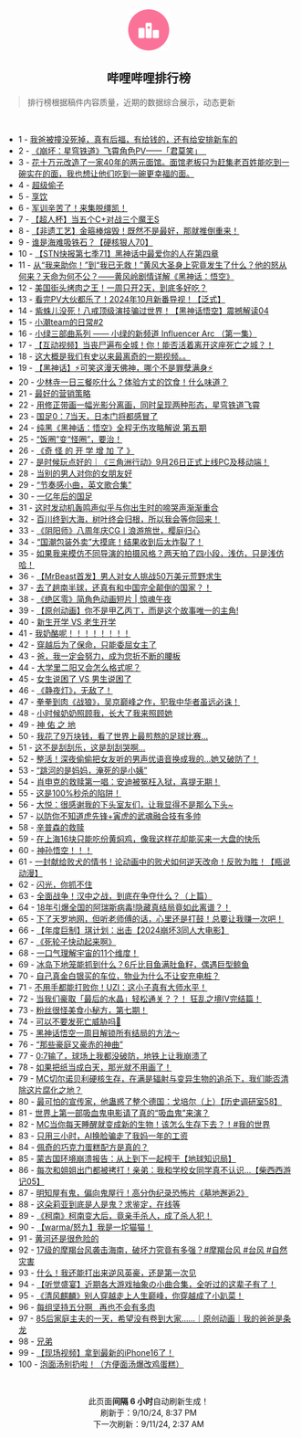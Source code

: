 <div align="center">
    <img src="./assets/icon_rank.png" alt="logo" />
    <h2>哔哩哔哩排行榜</h>
</div>

> 排行榜根据稿件内容质量，近期的数据综合展示，动态更新

<br />

<ul><li><span>1 - <a href=https://www.bilibili.com/BV1qZHDeQEEX>我爸被撞没死掉，真有后福，有给钱的，还有给安排新车的</a></span></li><li><span>2 - <a href=https://www.bilibili.com/BV1s2pBevEoN>《崩坏：星穹铁道》飞霄角色PV——「君莫笑」&nbsp;&nbsp;‌</a></span></li><li><span>3 - <a href=https://www.bilibili.com/BV1sBpae2EMi>花十万元改造了一家40年的两元面馆。面馆老板只为赶集老百姓能吃到一碗实在的面，我也想让他们吃到一碗更幸福的面。</a></span></li><li><span>4 - <a href=https://www.bilibili.com/BV1VQH9eWEBE>超级偷子</a></span></li><li><span>5 - <a href=https://www.bilibili.com/BV1YSpqeyEoe>享饮</a></span></li><li><span>6 - <a href=https://www.bilibili.com/BV1hQpvevEL2>军训辛苦了！来集脱缰凯！</a></span></li><li><span>7 - <a href=https://www.bilibili.com/BV1ZJpieLEwQ>【超人杯】当五个C+对战三个魔王S</a></span></li><li><span>8 - <a href=https://www.bilibili.com/BV1Gfp8esER1>【非遗工艺】金箍棒熔毁！既然不是最好，那就推倒重来！</a></span></li><li><span>9 - <a href=https://www.bilibili.com/BV1kepjePEPz>谁是海难吸铁石？【硬核狠人70】</a></span></li><li><span>10 - <a href=https://www.bilibili.com/BV1Rrpve3EmM>【STN快报第七季71】黑神话中最爱你的人在第四章</a></span></li><li><span>11 - <a href=https://www.bilibili.com/BV1fGpeeGEXE>从“我来助你！”到“我已无救！”黄风大圣身上究竟发生了什么？他的怒从何来？天命为何不公？——黄风岭剧情详解《黑神话：悟空》</a></span></li><li><span>12 - <a href=https://www.bilibili.com/BV1LyHQenEut>美国街头烤肉之王！一周只开2天，到底多好吃？</a></span></li><li><span>13 - <a href=https://www.bilibili.com/BV1yUp4eeEQ2>看完PV大伙都乐了！2024年10月新番导视！【泛式】</a></span></li><li><span>14 - <a href=https://www.bilibili.com/BV15oHZeiEJS>紫蛛儿没死！八戒顶级演技骗过世界！【黑神话悟空】震撼解读04</a></span></li><li><span>15 - <a href=https://www.bilibili.com/BV1DpHZefEg3>小潮team的日常#2</a></span></li><li><span>16 - <a href=https://www.bilibili.com/BV1D6pbemE8R>小绿三部曲系列&nbsp;——&nbsp;小绿的新频道&nbsp;Influencer&nbsp;Arc&nbsp;（第一集）</a></span></li><li><span>17 - <a href=https://www.bilibili.com/BV1g5pqeBEXP>【互动视频】当丧尸遍布全城！你！能否活着离开这座死亡之城？！</a></span></li><li><span>18 - <a href=https://www.bilibili.com/BV1ESHZeGE13>这大概是我们有史以来最离奇的一期视频。。</a></span></li><li><span>19 - <a href=https://www.bilibili.com/BV1yup4ewEKz>【黑神话】⚡️可笑这漫天佛神，哪个不是罪孽满身⚡️</a></span></li><li><span>20 - <a href=https://www.bilibili.com/BV196HfeKEeB>少林寺一日三餐吃什么？体验方丈的饮食！什么味道？</a></span></li><li><span>21 - <a href=https://www.bilibili.com/BV1pspGeRETU>最好的营销策略</a></span></li><li><span>22 - <a href=https://www.bilibili.com/BV1htpeewE7U>用修正带画一幅光影分离画，同时呈现两种形态，星穹铁道飞霄</a></span></li><li><span>23 - <a href=https://www.bilibili.com/BV1emp5e2Exx>国足0：7当天，日本门将都感冒了</a></span></li><li><span>24 - <a href=https://www.bilibili.com/BV11XHoeJEDB>纯黑《黑神话：悟空》全程无伤攻略解说&nbsp;第五期</a></span></li><li><span>25 - <a href=https://www.bilibili.com/BV11up7egEDP>“饭圈”变“怪圈”，要治！</a></span></li><li><span>26 - <a href=https://www.bilibili.com/BV1MgHfeoENx>《奇&nbsp;怪&nbsp;的&nbsp;开&nbsp;学&nbsp;增&nbsp;加&nbsp;了&nbsp;》</a></span></li><li><span>27 - <a href=https://www.bilibili.com/BV1Shppe8EaZ>是时候玩点好的｜《三角洲行动》9月26日正式上线PC及移动端！</a></span></li><li><span>28 - <a href=https://www.bilibili.com/BV1BSHZe3EXS>当别的男人对你的女朋友好</a></span></li><li><span>29 - <a href=https://www.bilibili.com/BV1MXHSeTEST>“节奏感小曲，英文歌合集”</a></span></li><li><span>30 - <a href=https://www.bilibili.com/BV1kPpeemEhR>一亿年后的国足</a></span></li><li><span>31 - <a href=https://www.bilibili.com/BV19KpveKENg>这时发动机轰鸣声似乎与你出生时的啼哭声渐渐重合</a></span></li><li><span>32 - <a href=https://www.bilibili.com/BV1Wgp4ehETC>百川终到大海，树叶终会归根，所以我会等你回来！</a></span></li><li><span>33 - <a href=https://www.bilibili.com/BV1pGp4eFE36>《阴阳师》八周年庆CG丨浪游旅世，樱庭归心</a></span></li><li><span>34 - <a href=https://www.bilibili.com/BV1QyHfeYEci>“国潮包装外卖”大摸底！结果收到后太炸裂了！</a></span></li><li><span>35 - <a href=https://www.bilibili.com/BV1QyHfeYEfq>如果我来模仿不同导演的拍摄风格？两天拍了四小段，浅仿，只是浅仿哈！</a></span></li><li><span>36 - <a href=https://www.bilibili.com/BV1TMpheEErC>【MrBeast首发】男人对女人挑战50万美元荒野求生</a></span></li><li><span>37 - <a href=https://www.bilibili.com/BV1dup8eZExq>去了趟南半球，还真有和中国完全颠倒的国家？！</a></span></li><li><span>38 - <a href=https://www.bilibili.com/BV1FqpqeXEvk>《绝区零》简角色动画短片&nbsp;|&nbsp;惊魂午夜</a></span></li><li><span>39 - <a href=https://www.bilibili.com/BV1LJHDeUEEv>【原创动画】你不是甲乙丙丁，而是这个故事唯一的主角!</a></span></li><li><span>40 - <a href=https://www.bilibili.com/BV1zvHQe4EKi>新生开学&nbsp;VS&nbsp;老生开学</a></span></li><li><span>41 - <a href=https://www.bilibili.com/BV1Z2421Z7ha>我奶酪呢！！！！！！！！</a></span></li><li><span>42 - <a href=https://www.bilibili.com/BV1K1p4eqEUR>穿越后为了保命，只能委屈女主了</a></span></li><li><span>43 - <a href=https://www.bilibili.com/BV1wop7eMEtd>爸，我一定会努力，成为您折不断的腰板</a></span></li><li><span>44 - <a href=https://www.bilibili.com/BV1CyHDehE94>大学里二阳又会怎么格式呢？</a></span></li><li><span>45 - <a href=https://www.bilibili.com/BV1BfHXefEzF>女生说困了&nbsp;VS&nbsp;男生说困了</a></span></li><li><span>46 - <a href=https://www.bilibili.com/BV14cp4eqE2Q>《静夜灯》，无敌了！</a></span></li><li><span>47 - <a href=https://www.bilibili.com/BV1JvHQetEU2>拳拳到肉《战狼》，吴京巅峰之作，犯我中华者虽远必诛！</a></span></li><li><span>48 - <a href=https://www.bilibili.com/BV11zpee9E9X>小时候奶奶照顾我，长大了我来照顾她</a></span></li><li><span>49 - <a href=https://www.bilibili.com/BV1DGHQeGEcK>神&nbsp;佑&nbsp;之&nbsp;地</a></span></li><li><span>50 - <a href=https://www.bilibili.com/BV1dyHQenEga>我花了9万块钱，看了世界上最煎熬的足球比赛…</a></span></li><li><span>51 - <a href=https://www.bilibili.com/BV17WpBeHEih>这不是刮刮乐，这是刮刮哭啊…</a></span></li><li><span>52 - <a href=https://www.bilibili.com/BV1AgHXeYEeY>整活！深夜偷偷把女友听的男声优语音换成我的…她又破防了！</a></span></li><li><span>53 - <a href=https://www.bilibili.com/BV18cpbeLEuQ>“跳河的是妈妈，淹死的是小姨”</a></span></li><li><span>54 - <a href=https://www.bilibili.com/BV1yuHaekEuf>肖申克的救赎第一唱：安迪被冤枉入狱，喜提无期！</a></span></li><li><span>55 - <a href=https://www.bilibili.com/BV1rRHXeaEcN>这是100%秒杀的陷阱！</a></span></li><li><span>56 - <a href=https://www.bilibili.com/BV16gpweWEf9>大悦：很感谢我的下头室友们，让我显得不是那么下头~</a></span></li><li><span>57 - <a href=https://www.bilibili.com/BV1nBptecEaW>以防你不知道虎先锋+寅虎的武魂融合技有多帅</a></span></li><li><span>58 - <a href=https://www.bilibili.com/BV1ojpeezEvA>辛普森的救赎</a></span></li><li><span>59 - <a href=https://www.bilibili.com/BV14Wpte6EdP>在上海16块只能吃份黄焖鸡，像我这样花却能买来一大盘的快乐</a></span></li><li><span>60 - <a href=https://www.bilibili.com/BV1qZHDeQEez>神孙悟空！！！</a></span></li><li><span>61 - <a href=https://www.bilibili.com/BV1Empae6EoP>一封献给败犬的情书！论动画中的败犬如何逆天改命！反败为胜！【瓶说动漫】</a></span></li><li><span>62 - <a href=https://www.bilibili.com/BV1qHpBeQE4Q>闪光，你抓不住</a></span></li><li><span>63 - <a href=https://www.bilibili.com/BV1gGHQeVED7>全面战争！汉中之战，到底在争夺什么？（上篇）</a></span></li><li><span>64 - <a href=https://www.bilibili.com/BV1kvpteAEmn>18年引爆全国的阿瑞斯病毒!隐藏真结局竟如此离谱？！</a></span></li><li><span>65 - <a href=https://www.bilibili.com/BV1vXpEefE7a>下了天罗地网，但听老师傅的话，心里还是打鼓！总要让我赚一次吧！</a></span></li><li><span>66 - <a href=https://www.bilibili.com/BV1UxpEe7Ej3>【年度巨制】琪计划：出击【2024崩坏3同人大电影】</a></span></li><li><span>67 - <a href=https://www.bilibili.com/BV18YpieiEDz>《死轮子快动起来啊》</a></span></li><li><span>68 - <a href=https://www.bilibili.com/BV1tjHQezECn>一口气理解宇宙的11个维度！</a></span></li><li><span>69 - <a href=https://www.bilibili.com/BV1nxHfe2E6a>冰岛下地笼能抓到什么？6斤比目鱼满肚鱼籽，偶遇巨型鲸鱼</a></span></li><li><span>70 - <a href=https://www.bilibili.com/BV1kRp4e8EMZ>自己真金白银买的车位，物业为什么不让安充电桩？</a></span></li><li><span>71 - <a href=https://www.bilibili.com/BV1CXpbezEm5>不用手都能打败你！UZI：这小子真有大师水平！</a></span></li><li><span>72 - <a href=https://www.bilibili.com/BV1RvphefEeP>当我们豪取「最后的水晶」轻松通关？？！&nbsp;狂乱之境IV完结篇！</a></span></li><li><span>73 - <a href=https://www.bilibili.com/BV1xnpvedEiH>粉丝很怪美食小秘方，第七期！</a></span></li><li><span>74 - <a href=https://www.bilibili.com/BV19epKeWEK4>可以不要发死亡威胁吗🥲</a></span></li><li><span>75 - <a href=https://www.bilibili.com/BV1jNpzepELj>黑神话悟空一周目解锁所有结局的方法～</a></span></li><li><span>76 - <a href=https://www.bilibili.com/BV1ybH9euEz7>“那些豪庭又豪赤的神曲”</a></span></li><li><span>77 - <a href=https://www.bilibili.com/BV1AWpGexEXJ>0:7输了，球场上我都没破防，地铁上让我崩溃了</a></span></li><li><span>78 - <a href=https://www.bilibili.com/BV1b7pqeiEDV>如果把纸当成白天，那光就不用画了！</a></span></li><li><span>79 - <a href=https://www.bilibili.com/BV1EvHQe4E6n>MC切尔诺贝利硬核生存，在满是辐射与变异生物的追杀下，我们能否清除这片腐化之地？</a></span></li><li><span>80 - <a href=https://www.bilibili.com/BV1QYp4eyEyK>最可怕的宣传家，他蛊惑了整个德国：戈培尔（上）【历史调研室58】</a></span></li><li><span>81 - <a href=https://www.bilibili.com/BV1kUHDeZEA2>世界上第一部吸血鬼电影请了真的“吸血鬼”来演？</a></span></li><li><span>82 - <a href=https://www.bilibili.com/BV1r4pGepEYi>MC当你每天睡醒就变成新的生物！该怎么生存下去？！#我的世界</a></span></li><li><span>83 - <a href=https://www.bilibili.com/BV1jaHfekE18>只用三小时，AI换脸骗走了我妈一年的工资</a></span></li><li><span>84 - <a href=https://www.bilibili.com/BV1kbHQehENM>佩奇的巧克力蛋糕配方是真的？</a></span></li><li><span>85 - <a href=https://www.bilibili.com/BV1KKp4eNE8Y>蒙古国环境崩溃报告：从上到下一起榨干【地球知识局】</a></span></li><li><span>86 - <a href=https://www.bilibili.com/BV1hpHZefEzp>每次和姐姐出门都被拷打！亲弟：我和学校女同学真不认识…【柴西西游记05】</a></span></li><li><span>87 - <a href=https://www.bilibili.com/BV15bp4eEEzq>明知屋有鬼，偏向鬼屋行！高分伪纪录恐怖片《墓地邂逅2》</a></span></li><li><span>88 - <a href=https://www.bilibili.com/BV1sDpKekE9m>这朵莉亚到底是人是鬼？求鉴定，在线等</a></span></li><li><span>89 - <a href=https://www.bilibili.com/BV1wVp4ebEH8>《柯南》柯南变大后，竟亲手杀人，成了杀人犯！</a></span></li><li><span>90 - <a href=https://www.bilibili.com/BV1hqpKeHEmd>【warma/怒九】我是一坨猫猫！</a></span></li><li><span>91 - <a href=https://www.bilibili.com/BV1jvpYeBEif>黄河还是很危险的</a></span></li><li><span>92 - <a href=https://www.bilibili.com/BV1RBHfeqE5i>17级的摩羯台风袭击海南，破坏力究竟有多强？#摩羯台风&nbsp;#台风&nbsp;#自然灾害</a></span></li><li><span>93 - <a href=https://www.bilibili.com/BV1okpqeEEhj>什么！我还能打出来逆风英豪，还是第一次见</a></span></li><li><span>94 - <a href=https://www.bilibili.com/BV1ULHQegEa9>【听觉盛宴】近期各大游戏抽象の小曲合集，全听过的这辈子有了！</a></span></li><li><span>95 - <a href=https://www.bilibili.com/BV1BkH9e8EY3>《清风麒麟》别人穿越走上人生巅峰，你穿越成了小趴菜！</a></span></li><li><span>96 - <a href=https://www.bilibili.com/BV16bHSeXEhp>每组坚持五分啊&nbsp;&nbsp;&nbsp;再也不会有多肉</a></span></li><li><span>97 - <a href=https://www.bilibili.com/BV1uAHoe9EmB>85后家庭主夫的一天，希望没有卷到大家……｜原创动画｜我的爸爸是条龙</a></span></li><li><span>98 - <a href=https://www.bilibili.com/BV1UnptekEXG>兄弟</a></span></li><li><span>99 - <a href=https://www.bilibili.com/BV1PPpseoEAp>【现场视频】拿到最新的iPhone16了！</a></span></li><li><span>100 - <a href=https://www.bilibili.com/BV1vTpteHEQr>泡面汤别扔啦！（方便面汤爆改鸡蛋糕）</a></span></li></ul>

<br />

<p align=center>此页面<b>间隔 6 小时</b>自动刷新生成！<br>刷新于：9/10/24, 8:37 PM<br>下一次刷新：9/11/24, 2:37 AM</p>